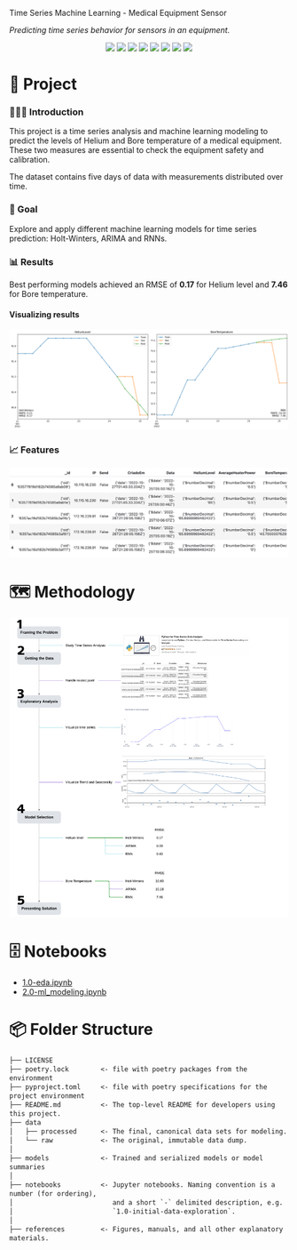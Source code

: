 Time Series Machine Learning - Medical Equipment Sensor

*Predicting time series behavior for sensors in an equipment.*

<div align="center">
<img src="https://img.shields.io/badge/python-3670A0?style=for-the-badge&logo=python&logoColor=ffdd54">
<img src="https://img.shields.io/badge/matplotlib-%230078B5.svg?style=for-the-badge&logo=matplotlib&logoColor=white">
<img src="https://img.shields.io/badge/plotly-%23004DFF.svg?style=for-the-badge&logo=plotly&logoColor=white">
<img src="https://img.shields.io/badge/scikit--learn-%23F7931E.svg?style=for-the-badge&logo=scikit-learn&logoColor=white">
<img src="https://img.shields.io/badge/statsmodels-%23DC143C.svg?style=for-the-badge&logo=statsmodels&logoColor=white">
<img src="https://img.shields.io/badge/pmdarima-%23006400.svg?style=for-the-badge&logo=statsmodels&logoColor=white">
<img src="https://img.shields.io/badge/tensorflow-%23FF6F00.svg?style=for-the-badge&logo=tensorflow&logoColor=white">
<img src="https://img.shields.io/badge/keras-%23D00000.svg?style=for-the-badge&logo=keras&logoColor=white">
</div>

# 📖 Project

### 👨🏻‍🏫 Introduction

This project is a time series analysis and machine learning modeling to predict the levels of Helium and Bore temperature of a medical equipment. These two measures are essential to check the equipment safety and calibration.

The dataset contains five days of data with measurements distributed over time.

### 🎯 Goal

Explore and apply different machine learning models for time series prediction: Holt-Winters, ARIMA and RNNs.

### 📊 Results

Best performing models achieved an RMSE of **0.17** for Helium level and **7.46** for Bore temperature.

#### Visualizing results

![Results](references/results.png)

### 📈 Features

![Features](references/dataset.png)

# 🗺  Methodology

![Methodology](references/methodology.png)

# 🗄 Notebooks

- [1.0-eda.ipynb](notebooks/1.0-eda.ipynb)
- [2.0-ml_modeling.ipynb](notebooks/2.0-ml_modeling.ipynb)

# 📦 Folder Structure

    ├── LICENSE
    ├── poetry.lock        <- file with poetry packages from the environment
    ├── pyproject.toml     <- file with poetry specifications for the project environment
    ├── README.md          <- The top-level README for developers using this project.
    ├── data
    │   ├── processed      <- The final, canonical data sets for modeling.
    │   └── raw            <- The original, immutable data dump.
    │
    ├── models             <- Trained and serialized models or model summaries
    │
    ├── notebooks          <- Jupyter notebooks. Naming convention is a number (for ordering),
    │                         and a short `-` delimited description, e.g.
    │                         `1.0-initial-data-exploration`.
    │
    ├── references         <- Figures, manuals, and all other explanatory materials.
